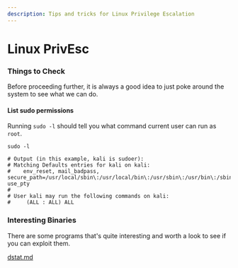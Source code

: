 ```yaml
---
description: Tips and tricks for Linux Privilege Escalation
---
```


# Linux PrivEsc

### Things to Check

Before proceeding further, it is always a good idea to just poke around the system to see what we can do.

#### List sudo permissions

Running `sudo -l` should tell you what command current user can run as `root`.

```shell
sudo -l

# Output (in this example, kali is sudoer):
# Matching Defaults entries for kali on kali:
#    env_reset, mail_badpass, secure_path=/usr/local/sbin\:/usr/local/bin\:/usr/sbin\:/usr/bin\:/sbin\:/bin, use_pty
# 
# User kali may run the following commands on kali:
#     (ALL : ALL) ALL
```

### Interesting Binaries

There are some programs that's quite interesting and worth a look to see if you can exploit them.

[dstat.md](linux-privesc/dstat.md "mention")



